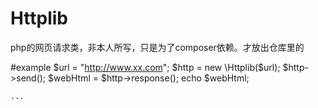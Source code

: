 # Httplib
php的网页请求类，非本人所写，只是为了composer依赖。才放出仓库里的

#example
	$url = "http://www.xx.com";
	$http = new \Httplib($url);
	$http->send();
	$webHtml = $http->response();
	echo $webHtml;

	...